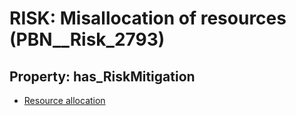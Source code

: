 # RISK: __Misallocation of resources__ (PBN__Risk_2793)

## Property: has_RiskMitigation

* [Resource allocation](PBN__Mitigation_886)


